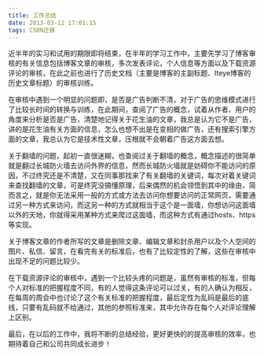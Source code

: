 ```yaml
---
title: 工作总结
date: 2013-03-12 17:01:15
tags: CSDN迁移
---
```

   近半年的实习和试用的期限即将结束，在半年的学习工作中，主要先学习了博客审核的有关信息包括博客文章的审核，多次发表评论，个人信息等方面以及下载资源评论的审核，在此之前也进行了历史文档（主要是博客的主副标题、Iteye博客的历史文章标题）的审核训练。

 在审核中遇到一个明显的问题即，是否是广告判断不清，对于广告的思维模式进行了比较长时间的转换与训练，在此期间，查阅了广告的概念，试着从作者、用户的角度来分析是否是广告，清楚地记得关于花生油的文章，我总是认为它不是广告，讲的是花生油有关方面的信息，怎么也想不出是在变相的做广告，还有搜索引擎方面的文章，我总认为它是技术性文章，压根就不会朝着广告这方面去想。

 关于翻墙的问题，起初一直很迷糊，也查阅过关于翻墙的概念，概念描述的很简单就是翻过长城防火墙去访问外界的信息，然而长城防火墙就是妨碍你不能访问的原因，不过终究还是不清楚，又在同事那找来了有关翻墙的关键词，每次对着关键词来查找翻墙的文章，可是终究没搞懂原理，后来偶然的机会领悟到其中的缘由，简而言之，就是你无法采用一般的方式或方法去访问你想要访问的正常网页，需要通过另一种方式来访问，而这另一种的方式就相当于这个是一面墙，你想访问这面墙以外的天地，你就得采用某种方式来爬过这面墙，而这种方式有通过hosts、https等实现。

 关于博客文章的作者所写的文章是删除文章、编辑文章和封杀用户以及个人空间的图片、私信、留言，在看完有关的标准后，也有了比较定性的了解，这些在审核中出现不足的问题比较少。

 在下载资源评论的审核中，遇到一个比较头疼的问题是，虽然有审核的标准，但每个人对标准的把握程度不同，有的人觉得这条评论可以过关，有的人确认为相反，在每周的周会中也讨论了这个有关标准的把握程度，最后定性为乱码是最后的底线，只要有乱码就不给通过，其他的参照标准来，其中允许存在每个人对评论理解上区别。

 最后，在以后的工作中，我将不断的总结经验，更好更快的的提高审核的效率，也期待着自己和公司共同成长进步！

   
   
 